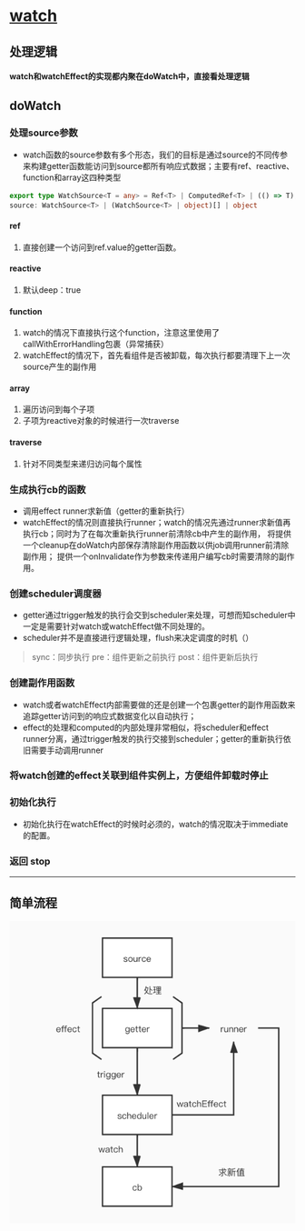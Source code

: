 # [watch](https://v3.cn.vuejs.org/api/computed-watch-api.html#watch)

## 处理逻辑
#### watch和watchEffect的实现都内聚在doWatch中，直接看处理逻辑

## doWatch

### 处理source参数
- watch函数的source参数有多个形态，我们的目标是通过source的不同传参来构建getter函数能访问到source都所有响应式数据；主要有ref、reactive、function和array这四种类型

```ts
export type WatchSource<T = any> = Ref<T> | ComputedRef<T> | (() => T);
source: WatchSource<T> | (WatchSource<T> | object)[] | object
```

#### ref
1. 直接创建一个访问到ref.value的getter函数。

#### reactive
1. 默认deep：true
#### function
1. watch的情况下直接执行这个function，注意这里使用了callWithErrorHandling包裹（异常捕获）
2. watchEffect的情况下，首先看组件是否被卸载，每次执行都要清理下上一次source产生的副作用

#### array
1. 遍历访问到每个子项
2. 子项为reactive对象的时候进行一次traverse

#### traverse
1. 针对不同类型来递归访问每个属性

### 生成执行cb的函数
- 调用effect runner求新值（getter的重新执行）
- watchEffect的情况则直接执行runner；watch的情况先通过runner求新值再执行cb；同时为了在每次重新执行runner前清除cb中产生的副作用， 将提供一个cleanup在doWatch内部保存清除副作用函数以供job调用runner前清除副作用； 提供一个onInvalidate作为参数来传递用户编写cb时需要清除的副作用。

### 创建scheduler调度器
- getter通过trigger触发的执行会交到scheduler来处理，可想而知scheduler中一定是需要针对watch或watchEffect做不同处理的。
- scheduler并不是直接进行逻辑处理，flush来决定调度的时机（）
> sync：同步执行
> pre：组件更新之前执行 
> post：组件更新后执行


### 创建副作用函数
- watch或者watchEffect内部需要做的还是创建一个包裹getter的副作用函数来追踪getter访问到的响应式数据变化以自动执行；
- effect的处理和computed的内部处理非常相似，将scheduler和effect runner分离，通过trigger触发的执行交接到scheduler；getter的重新执行依旧需要手动调用runner

### 将watch创建的effect关联到组件实例上，方便组件卸载时停止

### 初始化执行
- 初始化执行在watchEffect的时候时必须的，watch的情况取决于immediate的配置。

### 返回 stop

-----

## 简单流程

![流程](../resource/jpg/watch.jpg)